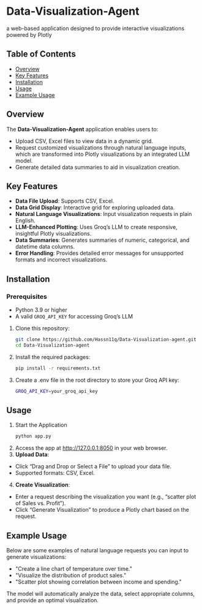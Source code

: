 # Data-Visualization-Agent
 a web-based application designed to provide interactive visualizations powered by Plotly 

## Table of Contents
- [Overview](#overview)
- [Key Features](#key-features)
- [Installation](#installation)
- [Usage](#usage)
- [Example Usage](#example-usage)


## Overview

The **Data-Visualization-Agent** application enables users to:
- Upload CSV, Excel files to view data in a dynamic grid.
- Request customized visualizations through natural language inputs, which are transformed into Plotly visualizations by an integrated LLM model.
- Generate detailed data summaries to aid in visualization creation.

## Key Features

- **Data File Upload**: Supports CSV, Excel.
- **Data Grid Display**: Interactive grid for exploring uploaded data.
- **Natural Language Visualizations**: Input visualization requests in plain English.
- **LLM-Enhanced Plotting**: Uses Groq’s LLM to create responsive, insightful Plotly visualizations.
- **Data Summaries**: Generates summaries of numeric, categorical, and datetime data columns.
- **Error Handling**: Provides detailed error messages for unsupported formats and incorrect visualizations.

## Installation

### Prerequisites
- Python 3.9 or higher
- A valid `GROQ_API_KEY` for accessing Groq’s LLM

1. Clone this repository:
   ```bash
   git clone https://github.com/Hassn11q/Data-Visualization-agent.git
   cd Data-Visualization-agent
2. Install the required packages:
   ```bash
   pip install -r requirements.txt

3. Create a .env file in the root directory to store your Groq API key:
   ```bash
   GROQ_API_KEY=your_groq_api_key

## Usage
1. Start the Application 
   ```bash 
   python app.py
2. Access the app at http://127.0.0.1:8050 in your web browser.
3. **Upload Data**:
- Click “Drag and Drop or Select a File” to upload your data file.
- Supported formats: CSV, Excel.
4. **Create Visualization**:
- Enter a request describing the visualization you want (e.g., “scatter plot of Sales vs. Profit”).
- Click “Generate Visualization” to produce a Plotly chart based on the request.
## Example Usage 
Below are some examples of natural language requests you can input to generate visualizations:

- "Create a line chart of temperature over time."
- "Visualize the distribution of product sales."
- "Scatter plot showing correlation between income and spending."
 
 The model will automatically analyze the data, select appropriate columns, and provide an optimal visualization.